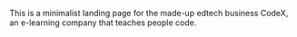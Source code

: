 This  is a minimalist landing page for the made-up edtech business CodeX, an e-learning company that teaches people code.
